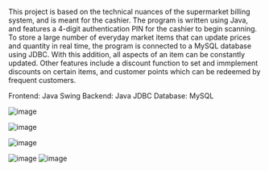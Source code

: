 This project is based on the technical nuances of the supermarket billing system, and is meant for the cashier. The program is written using Java, and features a 4-digit authentication PIN for the cashier to begin scanning. To store a large number of everyday market items that can update prices and quantity in real time, the program is connected to a MySQL database using JDBC. With this addition, all aspects of an item can be constantly updated. Other features include a discount function to set and immplement discounts on certain items, and customer points which can be redeemed by frequent customers.

Frontend: Java Swing 
Backend: Java JDBC 
Database: MySQL

![image](https://github.com/user-attachments/assets/d3c75e3b-0011-4758-9c51-4c41cdfc2f93)

![image](https://github.com/user-attachments/assets/4ac7db7c-c84f-4e64-b0fe-ac32ac599f1c)

![image](https://github.com/user-attachments/assets/0c864962-c8b1-4d3f-891f-112d8d9425ff)

![image](https://github.com/user-attachments/assets/176f6122-0c4b-4d2d-9be0-f3448ee5eb76)
![image](https://github.com/user-attachments/assets/62cd78a0-79d2-4ba0-a484-9fc497ca1a59)



